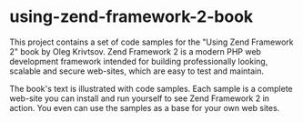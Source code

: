 using-zend-framework-2-book
===========================

This project contains a set of code samples for the "Using Zend Framework 2"
book by Oleg Krivtsov. Zend Framework 2 is a modern PHP web development framework intended for
building professionally looking, scalable and secure web-sites, which are 
easy to test and maintain.

The book's text is illustrated with code samples. Each sample is a complete web-site
you can install and run yourself to see Zend Framework 2 in action. You even can use
the samples as a base for your own web sites.


